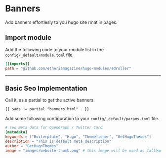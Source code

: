 # Banners
Add banners effortlesly to you hugo site
rmat in pages.


## Import module

Add the following code to your module list in the `config/_default/module.toml` file.

```toml
[[imports]]
path = "github.com/etheriamagazine/hugo-modules/adroller"
```

<hr>

## Basic Seo Implementation

Call it, as a partial to get the active banners.

```html
{{ $ads := partial "banners.html" . }}
```

Add some following configuration to your `config/_default/params.toml` file.

```toml
# seo meta data for OpenGraph / Twitter Card
[metadata]
keywords = ["Boilerplate", "Hugo", "Themefisher", "GetHugoThemes"]
description = "This is default meta description"
author = "GetHugoThemes"
image = "images/website-thumb.png" # this image will be used as fallback if a page has no image of its own
```
